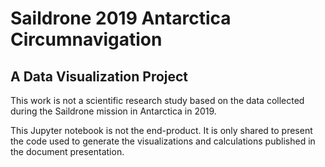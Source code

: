 # Saildrone 2019 Antarctica Circumnavigation
## A Data Visualization Project

This work is not a scientific research study based on the data collected during the Saildrone mission in Antarctica in 2019.

This Jupyter notebook is not the end-product. It is only shared to present the code used to generate the visualizations and calculations published in the document presentation. 